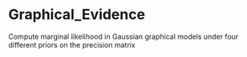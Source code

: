 # Graphical_Evidence
Compute marginal likelihood in Gaussian graphical models under four different priors on the precision matrix
